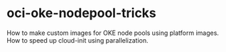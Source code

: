 # oci-oke-nodepool-tricks
How to make custom images for OKE node pools using platform images. How to speed up cloud-init using parallelization.
